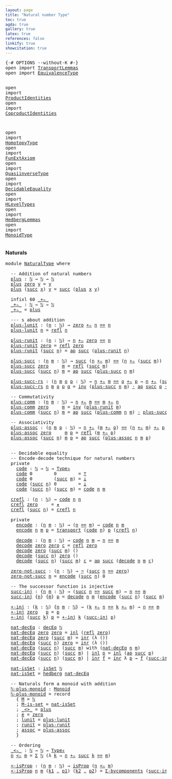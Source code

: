 ```yaml
---
layout: page
title: "Natural number Type"
toc: true
agda: true
gallery: true
latex: true
references: false
linkify: true
showcitation: true
---
```


<div class="hide" >
<pre class="Agda">
<a id="183" class="Symbol">{-#</a> <a id="187" class="Keyword">OPTIONS</a> <a id="195" class="Pragma">--without-K</a> <a id="207" class="Symbol">#-}</a>
<a id="211" class="Keyword">open</a> <a id="216" class="Keyword">import</a> <a id="223" href="TransportLemmas.html" class="Module">TransportLemmas</a>
<a id="239" class="Keyword">open</a> <a id="244" class="Keyword">import</a> <a id="251" href="EquivalenceType.html" class="Module">EquivalenceType</a>

<a id="268" class="Keyword">open</a> <a id="273" class="Keyword">import</a> <a id="280" href="ProductIdentities.html" class="Module">ProductIdentities</a>
<a id="298" class="Keyword">open</a> <a id="303" class="Keyword">import</a> <a id="310" href="CoproductIdentities.html" class="Module">CoproductIdentities</a>

<a id="331" class="Keyword">open</a> <a id="336" class="Keyword">import</a> <a id="343" href="HomotopyType.html" class="Module">HomotopyType</a>
<a id="356" class="Keyword">open</a> <a id="361" class="Keyword">import</a> <a id="368" href="FunExtAxiom.html" class="Module">FunExtAxiom</a>
<a id="380" class="Keyword">open</a> <a id="385" class="Keyword">import</a> <a id="392" href="QuasiinverseType.html" class="Module">QuasiinverseType</a>
<a id="409" class="Keyword">open</a> <a id="414" class="Keyword">import</a> <a id="421" href="DecidableEquality.html" class="Module">DecidableEquality</a>
<a id="439" class="Keyword">open</a> <a id="444" class="Keyword">import</a> <a id="451" href="HLevelTypes.html" class="Module">HLevelTypes</a>
<a id="463" class="Keyword">open</a> <a id="468" class="Keyword">import</a> <a id="475" href="HedbergLemmas.html" class="Module">HedbergLemmas</a>
<a id="489" class="Keyword">open</a> <a id="494" class="Keyword">import</a> <a id="501" href="MonoidType.html" class="Module">MonoidType</a>
</pre>
</div>


### Naturals

<pre class="Agda">
<a id="559" class="Keyword">module</a> <a id="566" href="NaturalType.html" class="Module">NaturalType</a> <a id="578" class="Keyword">where</a>

  <a id="587" class="Comment">-- Addition of natural numbers</a>
  <a id="plus"></a><a id="620" href="NaturalType.html#620" class="Function">plus</a> <a id="625" class="Symbol">:</a> <a id="627" href="BasicTypes.html#3505" class="Datatype">ℕ</a> <a id="629" class="Symbol">→</a> <a id="631" href="BasicTypes.html#3505" class="Datatype">ℕ</a> <a id="633" class="Symbol">→</a> <a id="635" href="BasicTypes.html#3505" class="Datatype">ℕ</a>
  <a id="639" href="NaturalType.html#620" class="Function">plus</a> <a id="644" href="BasicTypes.html#3529" class="InductiveConstructor">zero</a> <a id="649" href="NaturalType.html#649" class="Bound">y</a> <a id="651" class="Symbol">=</a> <a id="653" href="NaturalType.html#649" class="Bound">y</a>
  <a id="657" href="NaturalType.html#620" class="Function">plus</a> <a id="662" class="Symbol">(</a><a id="663" href="BasicTypes.html#3540" class="InductiveConstructor">succ</a> <a id="668" href="NaturalType.html#668" class="Bound">x</a><a id="669" class="Symbol">)</a> <a id="671" href="NaturalType.html#671" class="Bound">y</a> <a id="673" class="Symbol">=</a> <a id="675" href="BasicTypes.html#3540" class="InductiveConstructor">succ</a> <a id="680" class="Symbol">(</a><a id="681" href="NaturalType.html#620" class="Function">plus</a> <a id="686" href="NaturalType.html#668" class="Bound">x</a> <a id="688" href="NaturalType.html#671" class="Bound">y</a><a id="689" class="Symbol">)</a>

  <a id="694" class="Keyword">infixl</a> <a id="701" class="Number">60</a> <a id="704" href="NaturalType.html#711" class="Function Operator">_+ₙ_</a>
  <a id="_+ₙ_"></a><a id="711" href="NaturalType.html#711" class="Function Operator">_+ₙ_</a> <a id="716" class="Symbol">:</a> <a id="718" href="BasicTypes.html#3505" class="Datatype">ℕ</a> <a id="720" class="Symbol">→</a> <a id="722" href="BasicTypes.html#3505" class="Datatype">ℕ</a> <a id="724" class="Symbol">→</a> <a id="726" href="BasicTypes.html#3505" class="Datatype">ℕ</a>
  <a id="730" href="NaturalType.html#711" class="Function Operator">_+ₙ_</a> <a id="735" class="Symbol">=</a> <a id="737" href="NaturalType.html#620" class="Function">plus</a>

  <a id="745" class="Comment">--- s about addition</a>
  <a id="plus-lunit"></a><a id="768" href="NaturalType.html#768" class="Function">plus-lunit</a> <a id="779" class="Symbol">:</a> <a id="781" class="Symbol">(</a><a id="782" href="NaturalType.html#782" class="Bound">n</a> <a id="784" class="Symbol">:</a> <a id="786" href="BasicTypes.html#3505" class="Datatype">ℕ</a><a id="787" class="Symbol">)</a> <a id="789" class="Symbol">→</a> <a id="791" href="BasicTypes.html#3529" class="InductiveConstructor">zero</a> <a id="796" href="NaturalType.html#711" class="Function Operator">+ₙ</a> <a id="799" href="NaturalType.html#782" class="Bound">n</a> <a id="801" href="BasicTypes.html#4284" class="Datatype Operator">==</a> <a id="804" href="NaturalType.html#782" class="Bound">n</a>
  <a id="808" href="NaturalType.html#768" class="Function">plus-lunit</a> <a id="819" href="NaturalType.html#819" class="Bound">n</a> <a id="821" class="Symbol">=</a> <a id="823" href="BasicTypes.html#4576" class="Function">refl</a> <a id="828" href="NaturalType.html#819" class="Bound">n</a>

  <a id="plus-runit"></a><a id="833" href="NaturalType.html#833" class="Function">plus-runit</a> <a id="844" class="Symbol">:</a> <a id="846" class="Symbol">(</a><a id="847" href="NaturalType.html#847" class="Bound">n</a> <a id="849" class="Symbol">:</a> <a id="851" href="BasicTypes.html#3505" class="Datatype">ℕ</a><a id="852" class="Symbol">)</a> <a id="854" class="Symbol">→</a> <a id="856" href="NaturalType.html#847" class="Bound">n</a> <a id="858" href="NaturalType.html#711" class="Function Operator">+ₙ</a> <a id="861" href="BasicTypes.html#3529" class="InductiveConstructor">zero</a> <a id="866" href="BasicTypes.html#4284" class="Datatype Operator">==</a> <a id="869" href="NaturalType.html#847" class="Bound">n</a>
  <a id="873" href="NaturalType.html#833" class="Function">plus-runit</a> <a id="884" href="BasicTypes.html#3529" class="InductiveConstructor">zero</a> <a id="889" class="Symbol">=</a> <a id="891" href="BasicTypes.html#4576" class="Function">refl</a> <a id="896" href="BasicTypes.html#3529" class="InductiveConstructor">zero</a>
  <a id="903" href="NaturalType.html#833" class="Function">plus-runit</a> <a id="914" class="Symbol">(</a><a id="915" href="BasicTypes.html#3540" class="InductiveConstructor">succ</a> <a id="920" href="NaturalType.html#920" class="Bound">n</a><a id="921" class="Symbol">)</a> <a id="923" class="Symbol">=</a> <a id="925" href="AlgebraOnPaths.html#389" class="Function">ap</a> <a id="928" href="BasicTypes.html#3540" class="InductiveConstructor">succ</a> <a id="933" class="Symbol">(</a><a id="934" href="NaturalType.html#833" class="Function">plus-runit</a> <a id="945" href="NaturalType.html#920" class="Bound">n</a><a id="946" class="Symbol">)</a>

  <a id="plus-succ"></a><a id="951" href="NaturalType.html#951" class="Function">plus-succ</a> <a id="961" class="Symbol">:</a> <a id="963" class="Symbol">(</a><a id="964" href="NaturalType.html#964" class="Bound">n</a> <a id="966" href="NaturalType.html#966" class="Bound">m</a> <a id="968" class="Symbol">:</a> <a id="970" href="BasicTypes.html#3505" class="Datatype">ℕ</a><a id="971" class="Symbol">)</a> <a id="973" class="Symbol">→</a> <a id="975" href="BasicTypes.html#3540" class="InductiveConstructor">succ</a> <a id="980" class="Symbol">(</a><a id="981" href="NaturalType.html#964" class="Bound">n</a> <a id="983" href="NaturalType.html#711" class="Function Operator">+ₙ</a> <a id="986" href="NaturalType.html#966" class="Bound">m</a><a id="987" class="Symbol">)</a> <a id="989" href="BasicTypes.html#4284" class="Datatype Operator">==</a> <a id="992" class="Symbol">(</a><a id="993" href="NaturalType.html#964" class="Bound">n</a> <a id="995" href="NaturalType.html#711" class="Function Operator">+ₙ</a> <a id="998" class="Symbol">(</a><a id="999" href="BasicTypes.html#3540" class="InductiveConstructor">succ</a> <a id="1004" href="NaturalType.html#966" class="Bound">m</a><a id="1005" class="Symbol">))</a>
  <a id="1010" href="NaturalType.html#951" class="Function">plus-succ</a> <a id="1020" href="BasicTypes.html#3529" class="InductiveConstructor">zero</a>     <a id="1029" href="NaturalType.html#1029" class="Bound">m</a> <a id="1031" class="Symbol">=</a> <a id="1033" href="BasicTypes.html#4576" class="Function">refl</a> <a id="1038" class="Symbol">(</a><a id="1039" href="BasicTypes.html#3540" class="InductiveConstructor">succ</a> <a id="1044" href="NaturalType.html#1029" class="Bound">m</a><a id="1045" class="Symbol">)</a>
  <a id="1049" href="NaturalType.html#951" class="Function">plus-succ</a> <a id="1059" class="Symbol">(</a><a id="1060" href="BasicTypes.html#3540" class="InductiveConstructor">succ</a> <a id="1065" href="NaturalType.html#1065" class="Bound">n</a><a id="1066" class="Symbol">)</a> <a id="1068" href="NaturalType.html#1068" class="Bound">m</a> <a id="1070" class="Symbol">=</a> <a id="1072" href="AlgebraOnPaths.html#389" class="Function">ap</a> <a id="1075" href="BasicTypes.html#3540" class="InductiveConstructor">succ</a> <a id="1080" class="Symbol">(</a><a id="1081" href="NaturalType.html#951" class="Function">plus-succ</a> <a id="1091" href="NaturalType.html#1065" class="Bound">n</a> <a id="1093" href="NaturalType.html#1068" class="Bound">m</a><a id="1094" class="Symbol">)</a>

  <a id="plus-succ-rs"></a><a id="1099" href="NaturalType.html#1099" class="Function">plus-succ-rs</a> <a id="1112" class="Symbol">:</a> <a id="1114" class="Symbol">(</a><a id="1115" href="NaturalType.html#1115" class="Bound">n</a> <a id="1117" href="NaturalType.html#1117" class="Bound">m</a> <a id="1119" href="NaturalType.html#1119" class="Bound">o</a> <a id="1121" href="NaturalType.html#1121" class="Bound">p</a> <a id="1123" class="Symbol">:</a> <a id="1125" href="BasicTypes.html#3505" class="Datatype">ℕ</a><a id="1126" class="Symbol">)</a> <a id="1128" class="Symbol">→</a> <a id="1130" href="NaturalType.html#1115" class="Bound">n</a> <a id="1132" href="NaturalType.html#711" class="Function Operator">+ₙ</a> <a id="1135" href="NaturalType.html#1117" class="Bound">m</a> <a id="1137" href="BasicTypes.html#4284" class="Datatype Operator">==</a> <a id="1140" href="NaturalType.html#1119" class="Bound">o</a> <a id="1142" href="NaturalType.html#711" class="Function Operator">+ₙ</a> <a id="1145" href="NaturalType.html#1121" class="Bound">p</a> <a id="1147" class="Symbol">→</a> <a id="1149" href="NaturalType.html#1115" class="Bound">n</a> <a id="1151" href="NaturalType.html#711" class="Function Operator">+ₙ</a> <a id="1154" class="Symbol">(</a><a id="1155" href="BasicTypes.html#3540" class="InductiveConstructor">succ</a> <a id="1160" href="NaturalType.html#1117" class="Bound">m</a><a id="1161" class="Symbol">)</a> <a id="1163" href="BasicTypes.html#4284" class="Datatype Operator">==</a> <a id="1166" href="NaturalType.html#1119" class="Bound">o</a> <a id="1168" href="NaturalType.html#711" class="Function Operator">+ₙ</a> <a id="1171" class="Symbol">(</a><a id="1172" href="BasicTypes.html#3540" class="InductiveConstructor">succ</a> <a id="1177" href="NaturalType.html#1121" class="Bound">p</a><a id="1178" class="Symbol">)</a>
  <a id="1182" href="NaturalType.html#1099" class="Function">plus-succ-rs</a> <a id="1195" href="NaturalType.html#1195" class="Bound">n</a> <a id="1197" href="NaturalType.html#1197" class="Bound">m</a> <a id="1199" href="NaturalType.html#1199" class="Bound">o</a> <a id="1201" href="NaturalType.html#1201" class="Bound">p</a> <a id="1203" href="NaturalType.html#1203" class="Bound">α</a> <a id="1205" class="Symbol">=</a> <a id="1207" href="BasicFunctions.html#4150" class="Function">inv</a> <a id="1211" class="Symbol">(</a><a id="1212" href="NaturalType.html#951" class="Function">plus-succ</a> <a id="1222" href="NaturalType.html#1195" class="Bound">n</a> <a id="1224" href="NaturalType.html#1197" class="Bound">m</a><a id="1225" class="Symbol">)</a> <a id="1227" href="BasicFunctions.html#3893" class="Function Operator">·</a> <a id="1229" href="AlgebraOnPaths.html#389" class="Function">ap</a> <a id="1232" href="BasicTypes.html#3540" class="InductiveConstructor">succ</a> <a id="1237" href="NaturalType.html#1203" class="Bound">α</a> <a id="1239" href="BasicFunctions.html#3893" class="Function Operator">·</a> <a id="1241" class="Symbol">(</a><a id="1242" href="NaturalType.html#951" class="Function">plus-succ</a> <a id="1252" href="NaturalType.html#1199" class="Bound">o</a> <a id="1254" href="NaturalType.html#1201" class="Bound">p</a><a id="1255" class="Symbol">)</a>

  <a id="1260" class="Comment">-- Commutativity</a>
  <a id="plus-comm"></a><a id="1279" href="NaturalType.html#1279" class="Function">plus-comm</a> <a id="1289" class="Symbol">:</a> <a id="1291" class="Symbol">(</a><a id="1292" href="NaturalType.html#1292" class="Bound">n</a> <a id="1294" href="NaturalType.html#1294" class="Bound">m</a> <a id="1296" class="Symbol">:</a> <a id="1298" href="BasicTypes.html#3505" class="Datatype">ℕ</a><a id="1299" class="Symbol">)</a> <a id="1301" class="Symbol">→</a> <a id="1303" href="NaturalType.html#1292" class="Bound">n</a> <a id="1305" href="NaturalType.html#711" class="Function Operator">+ₙ</a> <a id="1308" href="NaturalType.html#1294" class="Bound">m</a> <a id="1310" href="BasicTypes.html#4284" class="Datatype Operator">==</a> <a id="1313" href="NaturalType.html#1294" class="Bound">m</a> <a id="1315" href="NaturalType.html#711" class="Function Operator">+ₙ</a> <a id="1318" href="NaturalType.html#1292" class="Bound">n</a>
  <a id="1322" href="NaturalType.html#1279" class="Function">plus-comm</a> <a id="1332" href="BasicTypes.html#3529" class="InductiveConstructor">zero</a>     <a id="1341" href="NaturalType.html#1341" class="Bound">m</a> <a id="1343" class="Symbol">=</a> <a id="1345" href="BasicFunctions.html#4150" class="Function">inv</a> <a id="1349" class="Symbol">(</a><a id="1350" href="NaturalType.html#833" class="Function">plus-runit</a> <a id="1361" href="NaturalType.html#1341" class="Bound">m</a><a id="1362" class="Symbol">)</a>
  <a id="1366" href="NaturalType.html#1279" class="Function">plus-comm</a> <a id="1376" class="Symbol">(</a><a id="1377" href="BasicTypes.html#3540" class="InductiveConstructor">succ</a> <a id="1382" href="NaturalType.html#1382" class="Bound">n</a><a id="1383" class="Symbol">)</a> <a id="1385" href="NaturalType.html#1385" class="Bound">m</a> <a id="1387" class="Symbol">=</a> <a id="1389" href="AlgebraOnPaths.html#389" class="Function">ap</a> <a id="1392" href="BasicTypes.html#3540" class="InductiveConstructor">succ</a> <a id="1397" class="Symbol">(</a><a id="1398" href="NaturalType.html#1279" class="Function">plus-comm</a> <a id="1408" href="NaturalType.html#1382" class="Bound">n</a> <a id="1410" href="NaturalType.html#1385" class="Bound">m</a><a id="1411" class="Symbol">)</a> <a id="1413" href="BasicFunctions.html#3893" class="Function Operator">·</a> <a id="1415" href="NaturalType.html#951" class="Function">plus-succ</a> <a id="1425" href="NaturalType.html#1385" class="Bound">m</a> <a id="1427" href="NaturalType.html#1382" class="Bound">n</a>

  <a id="1432" class="Comment">-- Associativity</a>
  <a id="plus-assoc"></a><a id="1451" href="NaturalType.html#1451" class="Function">plus-assoc</a> <a id="1462" class="Symbol">:</a> <a id="1464" class="Symbol">(</a><a id="1465" href="NaturalType.html#1465" class="Bound">n</a> <a id="1467" href="NaturalType.html#1467" class="Bound">m</a> <a id="1469" href="NaturalType.html#1469" class="Bound">p</a> <a id="1471" class="Symbol">:</a> <a id="1473" href="BasicTypes.html#3505" class="Datatype">ℕ</a><a id="1474" class="Symbol">)</a> <a id="1476" class="Symbol">→</a> <a id="1478" href="NaturalType.html#1465" class="Bound">n</a> <a id="1480" href="NaturalType.html#711" class="Function Operator">+ₙ</a> <a id="1483" class="Symbol">(</a><a id="1484" href="NaturalType.html#1467" class="Bound">m</a> <a id="1486" href="NaturalType.html#711" class="Function Operator">+ₙ</a> <a id="1489" href="NaturalType.html#1469" class="Bound">p</a><a id="1490" class="Symbol">)</a> <a id="1492" href="BasicTypes.html#4284" class="Datatype Operator">==</a> <a id="1495" class="Symbol">(</a><a id="1496" href="NaturalType.html#1465" class="Bound">n</a> <a id="1498" href="NaturalType.html#711" class="Function Operator">+ₙ</a> <a id="1501" href="NaturalType.html#1467" class="Bound">m</a><a id="1502" class="Symbol">)</a> <a id="1504" href="NaturalType.html#711" class="Function Operator">+ₙ</a> <a id="1507" href="NaturalType.html#1469" class="Bound">p</a>
  <a id="1511" href="NaturalType.html#1451" class="Function">plus-assoc</a> <a id="1522" href="BasicTypes.html#3529" class="InductiveConstructor">zero</a>     <a id="1531" href="NaturalType.html#1531" class="Bound">m</a> <a id="1533" href="NaturalType.html#1533" class="Bound">p</a> <a id="1535" class="Symbol">=</a> <a id="1537" href="BasicTypes.html#4576" class="Function">refl</a> <a id="1542" class="Symbol">(</a><a id="1543" href="NaturalType.html#1531" class="Bound">m</a> <a id="1545" href="NaturalType.html#711" class="Function Operator">+ₙ</a> <a id="1548" href="NaturalType.html#1533" class="Bound">p</a><a id="1549" class="Symbol">)</a>
  <a id="1553" href="NaturalType.html#1451" class="Function">plus-assoc</a> <a id="1564" class="Symbol">(</a><a id="1565" href="BasicTypes.html#3540" class="InductiveConstructor">succ</a> <a id="1570" href="NaturalType.html#1570" class="Bound">n</a><a id="1571" class="Symbol">)</a> <a id="1573" href="NaturalType.html#1573" class="Bound">m</a> <a id="1575" href="NaturalType.html#1575" class="Bound">p</a> <a id="1577" class="Symbol">=</a> <a id="1579" href="AlgebraOnPaths.html#389" class="Function">ap</a> <a id="1582" href="BasicTypes.html#3540" class="InductiveConstructor">succ</a> <a id="1587" class="Symbol">(</a><a id="1588" href="NaturalType.html#1451" class="Function">plus-assoc</a> <a id="1599" href="NaturalType.html#1570" class="Bound">n</a> <a id="1601" href="NaturalType.html#1573" class="Bound">m</a> <a id="1603" href="NaturalType.html#1575" class="Bound">p</a><a id="1604" class="Symbol">)</a>


  <a id="1610" class="Comment">-- Decidable equality</a>
  <a id="1634" class="Comment">-- Encode-decode technique for natural numbers</a>
  <a id="1683" class="Keyword">private</a>
    <a id="code"></a><a id="1695" href="NaturalType.html#1695" class="Function">code</a> <a id="1700" class="Symbol">:</a> <a id="1702" href="BasicTypes.html#3505" class="Datatype">ℕ</a> <a id="1704" class="Symbol">→</a> <a id="1706" href="BasicTypes.html#3505" class="Datatype">ℕ</a> <a id="1708" class="Symbol">→</a> <a id="1710" href="Intro.html#1882" class="Function">Type₀</a>
    <a id="1720" href="NaturalType.html#1695" class="Function">code</a> <a id="1725" class="Number">0</a>        <a id="1734" class="Number">0</a>        <a id="1743" class="Symbol">=</a> <a id="1745" href="BasicTypes.html#1090" class="Record">⊤</a>
    <a id="1751" href="NaturalType.html#1695" class="Function">code</a> <a id="1756" class="Number">0</a>        <a id="1765" class="Symbol">(</a><a id="1766" href="BasicTypes.html#3540" class="InductiveConstructor">succ</a> <a id="1771" href="NaturalType.html#1771" class="Bound">m</a><a id="1772" class="Symbol">)</a> <a id="1774" class="Symbol">=</a> <a id="1776" href="BasicTypes.html#414" class="Datatype">⊥</a>
    <a id="1782" href="NaturalType.html#1695" class="Function">code</a> <a id="1787" class="Symbol">(</a><a id="1788" href="BasicTypes.html#3540" class="InductiveConstructor">succ</a> <a id="1793" href="NaturalType.html#1793" class="Bound">n</a><a id="1794" class="Symbol">)</a> <a id="1796" class="Number">0</a>        <a id="1805" class="Symbol">=</a> <a id="1807" href="BasicTypes.html#414" class="Datatype">⊥</a>
    <a id="1813" href="NaturalType.html#1695" class="Function">code</a> <a id="1818" class="Symbol">(</a><a id="1819" href="BasicTypes.html#3540" class="InductiveConstructor">succ</a> <a id="1824" href="NaturalType.html#1824" class="Bound">n</a><a id="1825" class="Symbol">)</a> <a id="1827" class="Symbol">(</a><a id="1828" href="BasicTypes.html#3540" class="InductiveConstructor">succ</a> <a id="1833" href="NaturalType.html#1833" class="Bound">m</a><a id="1834" class="Symbol">)</a> <a id="1836" class="Symbol">=</a> <a id="1838" href="NaturalType.html#1695" class="Function">code</a> <a id="1843" href="NaturalType.html#1824" class="Bound">n</a> <a id="1845" href="NaturalType.html#1833" class="Bound">m</a>

  <a id="crefl"></a><a id="1850" href="NaturalType.html#1850" class="Function">crefl</a> <a id="1856" class="Symbol">:</a> <a id="1858" class="Symbol">(</a><a id="1859" href="NaturalType.html#1859" class="Bound">n</a> <a id="1861" class="Symbol">:</a> <a id="1863" href="BasicTypes.html#3505" class="Datatype">ℕ</a><a id="1864" class="Symbol">)</a> <a id="1866" class="Symbol">→</a> <a id="1868" href="NaturalType.html#1695" class="Function">code</a> <a id="1873" href="NaturalType.html#1859" class="Bound">n</a> <a id="1875" href="NaturalType.html#1859" class="Bound">n</a>
  <a id="1879" href="NaturalType.html#1850" class="Function">crefl</a> <a id="1885" href="BasicTypes.html#3529" class="InductiveConstructor">zero</a>     <a id="1894" class="Symbol">=</a> <a id="1896" href="BasicTypes.html#1121" class="InductiveConstructor">★</a>
  <a id="1900" href="NaturalType.html#1850" class="Function">crefl</a> <a id="1906" class="Symbol">(</a><a id="1907" href="BasicTypes.html#3540" class="InductiveConstructor">succ</a> <a id="1912" href="NaturalType.html#1912" class="Bound">n</a><a id="1913" class="Symbol">)</a> <a id="1915" class="Symbol">=</a> <a id="1917" href="NaturalType.html#1850" class="Function">crefl</a> <a id="1923" href="NaturalType.html#1912" class="Bound">n</a>

  <a id="1928" class="Keyword">private</a>
    <a id="encode"></a><a id="1940" href="NaturalType.html#1940" class="Function">encode</a> <a id="1947" class="Symbol">:</a> <a id="1949" class="Symbol">(</a><a id="1950" href="NaturalType.html#1950" class="Bound">n</a> <a id="1952" href="NaturalType.html#1952" class="Bound">m</a> <a id="1954" class="Symbol">:</a> <a id="1956" href="BasicTypes.html#3505" class="Datatype">ℕ</a><a id="1957" class="Symbol">)</a> <a id="1959" class="Symbol">→</a> <a id="1961" class="Symbol">(</a><a id="1962" href="NaturalType.html#1950" class="Bound">n</a> <a id="1964" href="BasicTypes.html#4284" class="Datatype Operator">==</a> <a id="1967" href="NaturalType.html#1952" class="Bound">m</a><a id="1968" class="Symbol">)</a> <a id="1970" class="Symbol">→</a> <a id="1972" href="NaturalType.html#1695" class="Function">code</a> <a id="1977" href="NaturalType.html#1950" class="Bound">n</a> <a id="1979" href="NaturalType.html#1952" class="Bound">m</a>
    <a id="1985" href="NaturalType.html#1940" class="Function">encode</a> <a id="1992" href="NaturalType.html#1992" class="Bound">n</a> <a id="1994" href="NaturalType.html#1994" class="Bound">m</a> <a id="1996" href="NaturalType.html#1996" class="Bound">p</a> <a id="1998" class="Symbol">=</a> <a id="2000" href="Transport.html#462" class="Function">transport</a> <a id="2010" class="Symbol">(</a><a id="2011" href="NaturalType.html#1695" class="Function">code</a> <a id="2016" href="NaturalType.html#1992" class="Bound">n</a><a id="2017" class="Symbol">)</a> <a id="2019" href="NaturalType.html#1996" class="Bound">p</a> <a id="2021" class="Symbol">(</a><a id="2022" href="NaturalType.html#1850" class="Function">crefl</a> <a id="2028" href="NaturalType.html#1992" class="Bound">n</a><a id="2029" class="Symbol">)</a>

    <a id="decode"></a><a id="2036" href="NaturalType.html#2036" class="Function">decode</a> <a id="2043" class="Symbol">:</a> <a id="2045" class="Symbol">(</a><a id="2046" href="NaturalType.html#2046" class="Bound">n</a> <a id="2048" href="NaturalType.html#2048" class="Bound">m</a> <a id="2050" class="Symbol">:</a> <a id="2052" href="BasicTypes.html#3505" class="Datatype">ℕ</a><a id="2053" class="Symbol">)</a> <a id="2055" class="Symbol">→</a> <a id="2057" href="NaturalType.html#1695" class="Function">code</a> <a id="2062" href="NaturalType.html#2046" class="Bound">n</a> <a id="2064" href="NaturalType.html#2048" class="Bound">m</a> <a id="2066" class="Symbol">→</a> <a id="2068" href="NaturalType.html#2046" class="Bound">n</a> <a id="2070" href="BasicTypes.html#4284" class="Datatype Operator">==</a> <a id="2073" href="NaturalType.html#2048" class="Bound">m</a>
    <a id="2079" href="NaturalType.html#2036" class="Function">decode</a> <a id="2086" href="BasicTypes.html#3529" class="InductiveConstructor">zero</a> <a id="2091" href="BasicTypes.html#3529" class="InductiveConstructor">zero</a> <a id="2096" href="NaturalType.html#2096" class="Bound">c</a> <a id="2098" class="Symbol">=</a> <a id="2100" href="BasicTypes.html#4576" class="Function">refl</a> <a id="2105" href="BasicTypes.html#3529" class="InductiveConstructor">zero</a>
    <a id="2114" href="NaturalType.html#2036" class="Function">decode</a> <a id="2121" href="BasicTypes.html#3529" class="InductiveConstructor">zero</a> <a id="2126" class="Symbol">(</a><a id="2127" href="BasicTypes.html#3540" class="InductiveConstructor">succ</a> <a id="2132" href="NaturalType.html#2132" class="Bound">m</a><a id="2133" class="Symbol">)</a> <a id="2135" class="Symbol">()</a>
    <a id="2142" href="NaturalType.html#2036" class="Function">decode</a> <a id="2149" class="Symbol">(</a><a id="2150" href="BasicTypes.html#3540" class="InductiveConstructor">succ</a> <a id="2155" href="NaturalType.html#2155" class="Bound">n</a><a id="2156" class="Symbol">)</a> <a id="2158" href="BasicTypes.html#3529" class="InductiveConstructor">zero</a> <a id="2163" class="Symbol">()</a>
    <a id="2170" href="NaturalType.html#2036" class="Function">decode</a> <a id="2177" class="Symbol">(</a><a id="2178" href="BasicTypes.html#3540" class="InductiveConstructor">succ</a> <a id="2183" href="NaturalType.html#2183" class="Bound">n</a><a id="2184" class="Symbol">)</a> <a id="2186" class="Symbol">(</a><a id="2187" href="BasicTypes.html#3540" class="InductiveConstructor">succ</a> <a id="2192" href="NaturalType.html#2192" class="Bound">m</a><a id="2193" class="Symbol">)</a> <a id="2195" href="NaturalType.html#2195" class="Bound">c</a> <a id="2197" class="Symbol">=</a> <a id="2199" href="AlgebraOnPaths.html#389" class="Function">ap</a> <a id="2202" href="BasicTypes.html#3540" class="InductiveConstructor">succ</a> <a id="2207" class="Symbol">(</a><a id="2208" href="NaturalType.html#2036" class="Function">decode</a> <a id="2215" href="NaturalType.html#2183" class="Bound">n</a> <a id="2217" href="NaturalType.html#2192" class="Bound">m</a> <a id="2219" href="NaturalType.html#2195" class="Bound">c</a><a id="2220" class="Symbol">)</a>

  <a id="zero-not-succ"></a><a id="2225" href="NaturalType.html#2225" class="Function">zero-not-succ</a> <a id="2239" class="Symbol">:</a> <a id="2241" class="Symbol">(</a><a id="2242" href="NaturalType.html#2242" class="Bound">n</a> <a id="2244" class="Symbol">:</a> <a id="2246" href="BasicTypes.html#3505" class="Datatype">ℕ</a><a id="2247" class="Symbol">)</a> <a id="2249" class="Symbol">→</a> <a id="2251" href="BasicTypes.html#885" class="Function">¬</a> <a id="2253" class="Symbol">(</a><a id="2254" href="BasicTypes.html#3540" class="InductiveConstructor">succ</a> <a id="2259" href="NaturalType.html#2242" class="Bound">n</a> <a id="2261" href="BasicTypes.html#4284" class="Datatype Operator">==</a> <a id="2264" href="BasicTypes.html#3529" class="InductiveConstructor">zero</a><a id="2268" class="Symbol">)</a>
  <a id="2272" href="NaturalType.html#2225" class="Function">zero-not-succ</a> <a id="2286" href="NaturalType.html#2286" class="Bound">n</a> <a id="2288" class="Symbol">=</a> <a id="2290" href="NaturalType.html#1940" class="Function">encode</a> <a id="2297" class="Symbol">(</a><a id="2298" href="BasicTypes.html#3540" class="InductiveConstructor">succ</a> <a id="2303" href="NaturalType.html#2286" class="Bound">n</a><a id="2304" class="Symbol">)</a> <a id="2306" class="Number">0</a>

  <a id="2311" class="Comment">-- The successor function is injective</a>
  <a id="succ-inj"></a><a id="2352" href="NaturalType.html#2352" class="Function">succ-inj</a> <a id="2361" class="Symbol">:</a> <a id="2363" class="Symbol">{</a><a id="2364" href="NaturalType.html#2364" class="Bound">n</a> <a id="2366" href="NaturalType.html#2366" class="Bound">m</a> <a id="2368" class="Symbol">:</a> <a id="2370" href="BasicTypes.html#3505" class="Datatype">ℕ</a><a id="2371" class="Symbol">}</a> <a id="2373" class="Symbol">→</a> <a id="2375" class="Symbol">(</a><a id="2376" href="BasicTypes.html#3540" class="InductiveConstructor">succ</a> <a id="2381" href="NaturalType.html#2364" class="Bound">n</a> <a id="2383" href="BasicTypes.html#4284" class="Datatype Operator">==</a> <a id="2386" href="BasicTypes.html#3540" class="InductiveConstructor">succ</a> <a id="2391" href="NaturalType.html#2366" class="Bound">m</a><a id="2392" class="Symbol">)</a> <a id="2394" class="Symbol">→</a> <a id="2396" href="NaturalType.html#2364" class="Bound">n</a> <a id="2398" href="BasicTypes.html#4284" class="Datatype Operator">==</a> <a id="2401" href="NaturalType.html#2366" class="Bound">m</a>
  <a id="2405" href="NaturalType.html#2352" class="Function">succ-inj</a> <a id="2414" class="Symbol">{</a><a id="2415" href="NaturalType.html#2415" class="Bound">n</a><a id="2416" class="Symbol">}</a> <a id="2418" class="Symbol">{</a><a id="2419" href="NaturalType.html#2419" class="Bound">m</a><a id="2420" class="Symbol">}</a> <a id="2422" href="NaturalType.html#2422" class="Bound">p</a> <a id="2424" class="Symbol">=</a> <a id="2426" href="NaturalType.html#2036" class="Function">decode</a> <a id="2433" href="NaturalType.html#2415" class="Bound">n</a> <a id="2435" href="NaturalType.html#2419" class="Bound">m</a> <a id="2437" class="Symbol">(</a><a id="2438" href="NaturalType.html#1940" class="Function">encode</a> <a id="2445" class="Symbol">(</a><a id="2446" href="BasicTypes.html#3540" class="InductiveConstructor">succ</a> <a id="2451" href="NaturalType.html#2415" class="Bound">n</a><a id="2452" class="Symbol">)</a> <a id="2454" class="Symbol">(</a><a id="2455" href="BasicTypes.html#3540" class="InductiveConstructor">succ</a> <a id="2460" href="NaturalType.html#2419" class="Bound">m</a><a id="2461" class="Symbol">)</a> <a id="2463" href="NaturalType.html#2422" class="Bound">p</a><a id="2464" class="Symbol">)</a>

  <a id="+-inj"></a><a id="2469" href="NaturalType.html#2469" class="Function">+-inj</a> <a id="2475" class="Symbol">:</a> <a id="2477" class="Symbol">(</a><a id="2478" href="NaturalType.html#2478" class="Bound">k</a> <a id="2480" class="Symbol">:</a> <a id="2482" href="BasicTypes.html#3505" class="Datatype">ℕ</a><a id="2483" class="Symbol">)</a> <a id="2485" class="Symbol">{</a><a id="2486" href="NaturalType.html#2486" class="Bound">n</a> <a id="2488" href="NaturalType.html#2488" class="Bound">m</a> <a id="2490" class="Symbol">:</a> <a id="2492" href="BasicTypes.html#3505" class="Datatype">ℕ</a><a id="2493" class="Symbol">}</a> <a id="2495" class="Symbol">→</a> <a id="2497" class="Symbol">(</a><a id="2498" href="NaturalType.html#2478" class="Bound">k</a> <a id="2500" href="NaturalType.html#711" class="Function Operator">+ₙ</a> <a id="2503" href="NaturalType.html#2486" class="Bound">n</a> <a id="2505" href="BasicTypes.html#4284" class="Datatype Operator">==</a> <a id="2508" href="NaturalType.html#2478" class="Bound">k</a> <a id="2510" href="NaturalType.html#711" class="Function Operator">+ₙ</a> <a id="2513" href="NaturalType.html#2488" class="Bound">m</a><a id="2514" class="Symbol">)</a> <a id="2516" class="Symbol">→</a> <a id="2518" href="NaturalType.html#2486" class="Bound">n</a> <a id="2520" href="BasicTypes.html#4284" class="Datatype Operator">==</a> <a id="2523" href="NaturalType.html#2488" class="Bound">m</a>
  <a id="2527" href="NaturalType.html#2469" class="Function">+-inj</a> <a id="2533" href="BasicTypes.html#3529" class="InductiveConstructor">zero</a>   <a id="2540" href="NaturalType.html#2540" class="Bound">p</a> <a id="2542" class="Symbol">=</a> <a id="2544" href="NaturalType.html#2540" class="Bound">p</a>
  <a id="2548" href="NaturalType.html#2469" class="Function">+-inj</a> <a id="2554" class="Symbol">(</a><a id="2555" href="BasicTypes.html#3540" class="InductiveConstructor">succ</a> <a id="2560" href="NaturalType.html#2560" class="Bound">k</a><a id="2561" class="Symbol">)</a> <a id="2563" href="NaturalType.html#2563" class="Bound">p</a> <a id="2565" class="Symbol">=</a> <a id="2567" href="NaturalType.html#2469" class="Function">+-inj</a> <a id="2573" href="NaturalType.html#2560" class="Bound">k</a> <a id="2575" class="Symbol">(</a><a id="2576" href="NaturalType.html#2352" class="Function">succ-inj</a> <a id="2585" href="NaturalType.html#2563" class="Bound">p</a><a id="2586" class="Symbol">)</a>

  <a id="nat-decEq"></a><a id="2591" href="NaturalType.html#2591" class="Function">nat-decEq</a> <a id="2601" class="Symbol">:</a> <a id="2603" href="DecidableEquality.html#761" class="Function">decEq</a> <a id="2609" href="BasicTypes.html#3505" class="Datatype">ℕ</a>
  <a id="2613" href="NaturalType.html#2591" class="Function">nat-decEq</a> <a id="2623" href="BasicTypes.html#3529" class="InductiveConstructor">zero</a> <a id="2628" href="BasicTypes.html#3529" class="InductiveConstructor">zero</a> <a id="2633" class="Symbol">=</a> <a id="2635" href="BasicTypes.html#2405" class="InductiveConstructor">inl</a> <a id="2639" class="Symbol">(</a><a id="2640" href="BasicTypes.html#4576" class="Function">refl</a> <a id="2645" href="BasicTypes.html#3529" class="InductiveConstructor">zero</a><a id="2649" class="Symbol">)</a>
  <a id="2653" href="NaturalType.html#2591" class="Function">nat-decEq</a> <a id="2663" href="BasicTypes.html#3529" class="InductiveConstructor">zero</a> <a id="2668" class="Symbol">(</a><a id="2669" href="BasicTypes.html#3540" class="InductiveConstructor">succ</a> <a id="2674" href="NaturalType.html#2674" class="Bound">m</a><a id="2675" class="Symbol">)</a> <a id="2677" class="Symbol">=</a> <a id="2679" href="BasicTypes.html#2423" class="InductiveConstructor">inr</a> <a id="2683" class="Symbol">(λ</a> <a id="2686" class="Symbol">())</a>
  <a id="2692" href="NaturalType.html#2591" class="Function">nat-decEq</a> <a id="2702" class="Symbol">(</a><a id="2703" href="BasicTypes.html#3540" class="InductiveConstructor">succ</a> <a id="2708" href="NaturalType.html#2708" class="Bound">n</a><a id="2709" class="Symbol">)</a> <a id="2711" href="BasicTypes.html#3529" class="InductiveConstructor">zero</a> <a id="2716" class="Symbol">=</a> <a id="2718" href="BasicTypes.html#2423" class="InductiveConstructor">inr</a> <a id="2722" class="Symbol">(λ</a> <a id="2725" class="Symbol">())</a>
  <a id="2731" href="NaturalType.html#2591" class="Function">nat-decEq</a> <a id="2741" class="Symbol">(</a><a id="2742" href="BasicTypes.html#3540" class="InductiveConstructor">succ</a> <a id="2747" href="NaturalType.html#2747" class="Bound">n</a><a id="2748" class="Symbol">)</a> <a id="2750" class="Symbol">(</a><a id="2751" href="BasicTypes.html#3540" class="InductiveConstructor">succ</a> <a id="2756" href="NaturalType.html#2756" class="Bound">m</a><a id="2757" class="Symbol">)</a> <a id="2759" class="Keyword">with</a> <a id="2764" class="Symbol">(</a><a id="2765" href="NaturalType.html#2591" class="Function">nat-decEq</a> <a id="2775" href="NaturalType.html#2747" class="Bound">n</a> <a id="2777" href="NaturalType.html#2756" class="Bound">m</a><a id="2778" class="Symbol">)</a>
  <a id="2782" href="NaturalType.html#2591" class="Function">nat-decEq</a> <a id="2792" class="Symbol">(</a><a id="2793" href="BasicTypes.html#3540" class="InductiveConstructor">succ</a> <a id="2798" href="NaturalType.html#2798" class="Bound">n</a><a id="2799" class="Symbol">)</a> <a id="2801" class="Symbol">(</a><a id="2802" href="BasicTypes.html#3540" class="InductiveConstructor">succ</a> <a id="2807" href="NaturalType.html#2807" class="Bound">m</a><a id="2808" class="Symbol">)</a> <a id="2810" class="Symbol">|</a> <a id="2812" href="BasicTypes.html#2405" class="InductiveConstructor">inl</a> <a id="2816" href="NaturalType.html#2816" class="Bound">p</a> <a id="2818" class="Symbol">=</a> <a id="2820" href="BasicTypes.html#2405" class="InductiveConstructor">inl</a> <a id="2824" class="Symbol">(</a><a id="2825" href="AlgebraOnPaths.html#389" class="Function">ap</a> <a id="2828" href="BasicTypes.html#3540" class="InductiveConstructor">succ</a> <a id="2833" href="NaturalType.html#2816" class="Bound">p</a><a id="2834" class="Symbol">)</a>
  <a id="2838" href="NaturalType.html#2591" class="Function">nat-decEq</a> <a id="2848" class="Symbol">(</a><a id="2849" href="BasicTypes.html#3540" class="InductiveConstructor">succ</a> <a id="2854" href="NaturalType.html#2854" class="Bound">n</a><a id="2855" class="Symbol">)</a> <a id="2857" class="Symbol">(</a><a id="2858" href="BasicTypes.html#3540" class="InductiveConstructor">succ</a> <a id="2863" href="NaturalType.html#2863" class="Bound">m</a><a id="2864" class="Symbol">)</a> <a id="2866" class="Symbol">|</a> <a id="2868" href="BasicTypes.html#2423" class="InductiveConstructor">inr</a> <a id="2872" href="NaturalType.html#2872" class="Bound">f</a> <a id="2874" class="Symbol">=</a> <a id="2876" href="BasicTypes.html#2423" class="InductiveConstructor">inr</a> <a id="2880" class="Symbol">λ</a> <a id="2882" href="NaturalType.html#2882" class="Bound">p</a> <a id="2884" class="Symbol">→</a> <a id="2886" href="NaturalType.html#2872" class="Bound">f</a> <a id="2888" class="Symbol">(</a><a id="2889" href="NaturalType.html#2352" class="Function">succ-inj</a> <a id="2898" href="NaturalType.html#2882" class="Bound">p</a><a id="2899" class="Symbol">)</a>

  <a id="nat-isSet"></a><a id="2904" href="NaturalType.html#2904" class="Function">nat-isSet</a> <a id="2914" class="Symbol">:</a> <a id="2916" href="HLevelTypes.html#1682" class="Function">isSet</a> <a id="2922" href="BasicTypes.html#3505" class="Datatype">ℕ</a>
  <a id="2926" href="NaturalType.html#2904" class="Function">nat-isSet</a> <a id="2936" class="Symbol">=</a> <a id="2938" href="HedbergLemmas.html#2041" class="Function">hedberg</a> <a id="2946" href="NaturalType.html#2591" class="Function">nat-decEq</a>

  <a id="2959" class="Comment">-- Naturals form a monoid with addition</a>
  <a id="ℕ-plus-monoid"></a><a id="3001" href="NaturalType.html#3001" class="Function">ℕ-plus-monoid</a> <a id="3015" class="Symbol">:</a> <a id="3017" href="MonoidType.html#448" class="Record">Monoid</a>
  <a id="3026" href="NaturalType.html#3001" class="Function">ℕ-plus-monoid</a> <a id="3040" class="Symbol">=</a> <a id="3042" class="Keyword">record</a>
    <a id="3053" class="Symbol">{</a> <a id="3055" href="MonoidType.html#528" class="Field">M</a> <a id="3057" class="Symbol">=</a> <a id="3059" href="BasicTypes.html#3505" class="Datatype">ℕ</a>
    <a id="3065" class="Symbol">;</a> <a id="3067" href="MonoidType.html#702" class="Field">M-is-set</a> <a id="3076" class="Symbol">=</a> <a id="3078" href="NaturalType.html#2904" class="Function">nat-isSet</a>
    <a id="3092" class="Symbol">;</a> <a id="3094" href="MonoidType.html#644" class="Field Operator">_&lt;&gt;_</a> <a id="3099" class="Symbol">=</a> <a id="3101" href="NaturalType.html#620" class="Function">plus</a>
    <a id="3110" class="Symbol">;</a> <a id="3112" href="MonoidType.html#569" class="Field">e</a> <a id="3114" class="Symbol">=</a> <a id="3116" href="BasicTypes.html#3529" class="InductiveConstructor">zero</a>
    <a id="3125" class="Symbol">;</a> <a id="3127" href="MonoidType.html#783" class="Field">lunit</a> <a id="3133" class="Symbol">=</a> <a id="3135" href="NaturalType.html#768" class="Function">plus-lunit</a>
    <a id="3150" class="Symbol">;</a> <a id="3152" href="MonoidType.html#821" class="Field">runit</a> <a id="3158" class="Symbol">=</a> <a id="3160" href="NaturalType.html#833" class="Function">plus-runit</a>
    <a id="3175" class="Symbol">;</a> <a id="3177" href="MonoidType.html#859" class="Field">assoc</a> <a id="3183" class="Symbol">=</a> <a id="3185" href="NaturalType.html#1451" class="Function">plus-assoc</a>
    <a id="3200" class="Symbol">}</a>

  <a id="3205" class="Comment">-- Ordering</a>
  <a id="_&lt;ₙ_"></a><a id="3219" href="NaturalType.html#3219" class="Function Operator">_&lt;ₙ_</a> <a id="3224" class="Symbol">:</a> <a id="3226" href="BasicTypes.html#3505" class="Datatype">ℕ</a> <a id="3228" class="Symbol">→</a> <a id="3230" href="BasicTypes.html#3505" class="Datatype">ℕ</a> <a id="3232" class="Symbol">→</a> <a id="3234" href="Intro.html#1882" class="Function">Type₀</a>
  <a id="3242" href="NaturalType.html#3242" class="Bound">n</a> <a id="3244" href="NaturalType.html#3219" class="Function Operator">&lt;ₙ</a> <a id="3247" href="NaturalType.html#3247" class="Bound">m</a> <a id="3249" class="Symbol">=</a> <a id="3251" href="BasicTypes.html#1680" class="Function">Σ</a> <a id="3253" href="BasicTypes.html#3505" class="Datatype">ℕ</a> <a id="3255" class="Symbol">(λ</a> <a id="3258" href="NaturalType.html#3258" class="Bound">k</a> <a id="3260" class="Symbol">→</a> <a id="3262" href="NaturalType.html#3242" class="Bound">n</a> <a id="3264" href="NaturalType.html#711" class="Function Operator">+ₙ</a> <a id="3267" href="BasicTypes.html#3540" class="InductiveConstructor">succ</a> <a id="3272" href="NaturalType.html#3258" class="Bound">k</a> <a id="3274" href="BasicTypes.html#4284" class="Datatype Operator">==</a> <a id="3277" href="NaturalType.html#3247" class="Bound">m</a><a id="3278" class="Symbol">)</a>

  <a id="&lt;-isProp"></a><a id="3283" href="NaturalType.html#3283" class="Function">&lt;-isProp</a> <a id="3292" class="Symbol">:</a> <a id="3294" class="Symbol">(</a><a id="3295" href="NaturalType.html#3295" class="Bound">n</a> <a id="3297" href="NaturalType.html#3297" class="Bound">m</a> <a id="3299" class="Symbol">:</a> <a id="3301" href="BasicTypes.html#3505" class="Datatype">ℕ</a><a id="3302" class="Symbol">)</a> <a id="3304" class="Symbol">→</a> <a id="3306" href="HLevelTypes.html#1162" class="Function">isProp</a> <a id="3313" class="Symbol">(</a><a id="3314" href="NaturalType.html#3295" class="Bound">n</a> <a id="3316" href="NaturalType.html#3219" class="Function Operator">&lt;ₙ</a> <a id="3319" href="NaturalType.html#3297" class="Bound">m</a><a id="3320" class="Symbol">)</a>
  <a id="3324" href="NaturalType.html#3283" class="Function">&lt;-isProp</a> <a id="3333" href="NaturalType.html#3333" class="Bound">n</a> <a id="3335" href="NaturalType.html#3335" class="Bound">m</a> <a id="3337" class="Symbol">(</a><a id="3338" href="NaturalType.html#3338" class="Bound">k1</a> <a id="3341" href="BasicTypes.html#1572" class="InductiveConstructor Operator">,</a> <a id="3343" href="NaturalType.html#3343" class="Bound">p1</a><a id="3345" class="Symbol">)</a> <a id="3347" class="Symbol">(</a><a id="3348" href="NaturalType.html#3348" class="Bound">k2</a> <a id="3351" href="BasicTypes.html#1572" class="InductiveConstructor Operator">,</a> <a id="3353" href="NaturalType.html#3353" class="Bound">p2</a><a id="3355" class="Symbol">)</a> <a id="3357" class="Symbol">=</a> <a id="3359" href="CoproductIdentities.html#2504" class="Function">Σ-bycomponents</a> <a id="3374" class="Symbol">(</a><a id="3375" href="NaturalType.html#2352" class="Function">succ-inj</a> <a id="3384" class="Symbol">(</a><a id="3385" href="NaturalType.html#2469" class="Function">+-inj</a> <a id="3391" href="NaturalType.html#3333" class="Bound">n</a> <a id="3393" class="Symbol">(</a><a id="3394" href="NaturalType.html#3343" class="Bound">p1</a> <a id="3397" href="BasicFunctions.html#3893" class="Function Operator">·</a> <a id="3399" href="BasicFunctions.html#4150" class="Function">inv</a> <a id="3403" href="NaturalType.html#3353" class="Bound">p2</a><a id="3405" class="Symbol">))</a> <a id="3408" href="BasicTypes.html#1572" class="InductiveConstructor Operator">,</a> <a id="3410" href="NaturalType.html#2904" class="Function">nat-isSet</a> <a id="3420" class="Symbol">_</a> <a id="3422" class="Symbol">_</a> <a id="3424" class="Symbol">_</a> <a id="3426" class="Symbol">_)</a>

</pre>
